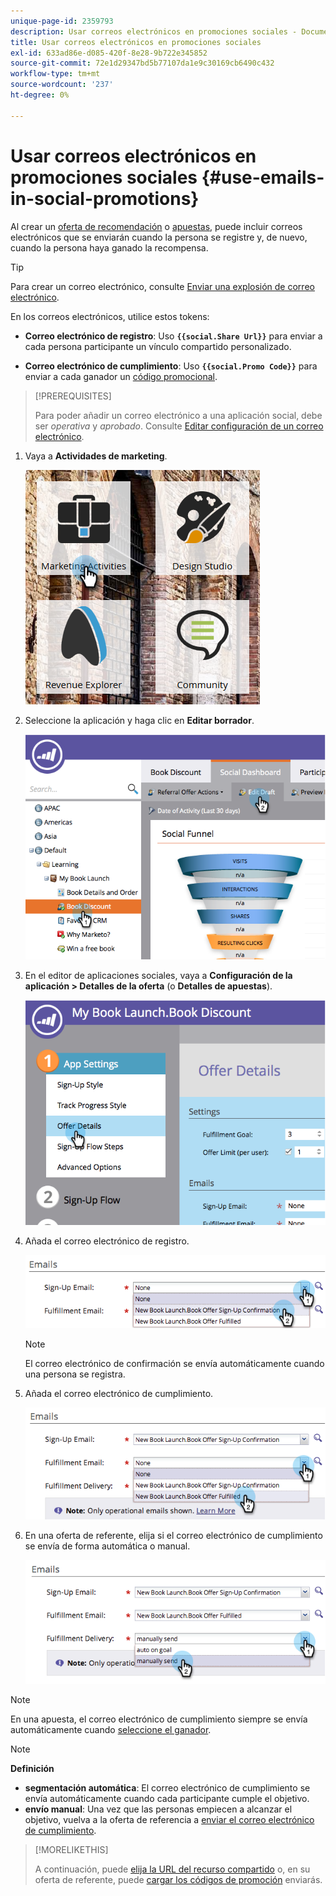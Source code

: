 ```yaml
---
unique-page-id: 2359793
description: Usar correos electrónicos en promociones sociales - Documentos de Marketo - Documentación del producto
title: Usar correos electrónicos en promociones sociales
exl-id: 633ad86e-d085-420f-8e28-9b722e345852
source-git-commit: 72e1d29347bd5b77107da1e9c30169cb6490c432
workflow-type: tm+mt
source-wordcount: '237'
ht-degree: 0%

---
```


# Usar correos electrónicos en promociones sociales {#use-emails-in-social-promotions}

Al crear un [oferta de recomendación](/help/marketo/product-docs/demand-generation/social/referral-offers/create-a-referral-offer.md) o [apuestas](/help/marketo/product-docs/demand-generation/social/sweepstakes/create-sweepstakes.md), puede incluir correos electrónicos que se enviarán cuando la persona se registre y, de nuevo, cuando la persona haya ganado la recompensa.

>[!TIP]
>
>Para crear un correo electrónico, consulte [Enviar una explosión de correo electrónico](/help/marketo/getting-started/quick-wins/send-an-email.md).

En los correos electrónicos, utilice estos tokens:

* **Correo electrónico de registro**: Uso **`{{social.Share Url}}`** para enviar a cada persona participante un vínculo compartido personalizado.

* **Correo electrónico de cumplimiento**: Uso **`{{social.Promo Code}}`** para enviar a cada ganador un [código promocional](/help/marketo/product-docs/demand-generation/social/social-functions/use-promo-codes-for-offer-fulfillment.md).

>[!PREREQUISITES]
>
>Para poder añadir un correo electrónico a una aplicación social, debe ser _operativa_ y _aprobado_. Consulte [Editar configuración de un correo electrónico](/help/marketo/product-docs/email-marketing/general/functions-in-the-editor/make-an-email-operational.md).

1. Vaya a **Actividades de marketing**.

   ![](assets/ma.png)

1. Seleccione la aplicación y haga clic en **Editar borrador**.

   ![](assets/image2014-9-19-16-3a12-3a33.png)

1. En el editor de aplicaciones sociales, vaya a **Configuración de la aplicación > Detalles de la oferta** (o **Detalles de apuestas**).

   ![](assets/image2014-9-19-16-3a12-3a41.png)

1. Añada el correo electrónico de registro.

   ![](assets/image2014-9-19-16-3a12-3a49.png)

   >[!NOTE]
   >
   >El correo electrónico de confirmación se envía automáticamente cuando una persona se registra.

1. Añada el correo electrónico de cumplimiento.

   ![](assets/image2014-9-19-16-3a15-3a26.png)

1. En una oferta de referente, elija si el correo electrónico de cumplimiento se envía de forma automática o manual.

   ![](assets/image2014-9-19-16-3a15-3a36.png)

>[!NOTE]
>
>En una apuesta, el correo electrónico de cumplimiento siempre se envía automáticamente cuando [seleccione el ganador](/help/marketo/product-docs/demand-generation/social/sweepstakes/select-sweepstakes-winners.md).

>[!NOTE]
>
>**Definición**
>
>* **segmentación automática**: El correo electrónico de cumplimiento se envía automáticamente cuando cada participante cumple el objetivo.
>* **envío manual**: Una vez que las personas empiecen a alcanzar el objetivo, vuelva a la oferta de referencia a [enviar el correo electrónico de cumplimiento](/help/marketo/product-docs/demand-generation/social/referral-offers/send-referral-offer-fulfillment-email.md).
>


>[!MORELIKETHIS]
>
>A continuación, puede [elija la URL del recurso compartido](/help/marketo/product-docs/demand-generation/social/social-functions/choose-the-share-url-for-a-social-app.md) o, en su oferta de referente, puede [cargar los códigos de promoción](/help/marketo/product-docs/demand-generation/social/social-functions/use-promo-codes-for-offer-fulfillment.md) enviarás.
